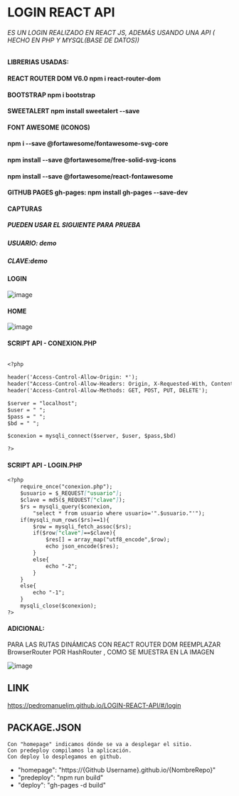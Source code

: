 # LOGIN REACT API
###### ES UN LOGIN REALIZADO EN REACT JS, ADEMÁS USANDO UNA API ( HECHO EN PHP Y MYSQL(BASE DE DATOS))

#### LIBRERIAS USADAS:
#### REACT ROUTER DOM V6.0 npm i react-router-dom
#### BOOTSTRAP  npm i bootstrap
#### SWEETALERT npm install sweetalert --save
#### FONT AWESOME (ICONOS)
#### npm i --save @fortawesome/fontawesome-svg-core
#### npm install --save @fortawesome/free-solid-svg-icons
#### npm install --save @fortawesome/react-fontawesome
#### GITHUB PAGES gh-pages: npm install gh-pages --save-dev

#### CAPTURAS

##### PUEDEN USAR EL SIGUIENTE PARA PRUEBA
##### USUARIO: demo 
##### CLAVE:demo 
#### LOGIN 

![image](https://user-images.githubusercontent.com/71619972/182044287-d26d9d3d-7e13-4328-bc0a-48ddb183fda2.png)

#### HOME
![image](https://user-images.githubusercontent.com/71619972/182044201-47e05e18-9092-4f73-b2b7-5b5d18ffe92e.png)


#### SCRIPT API - CONEXION.PHP


```markdown

<?php

header('Access-Control-Allow-Origin: *');
header("Access-Control-Allow-Headers: Origin, X-Requested-With, Content-Type, Accept");
header('Access-Control-Allow-Methods: GET, POST, PUT, DELETE');

$server = "localhost";
$user = " ";
$pass = " ";
$bd = " ";

$conexion = mysqli_connect($server, $user, $pass,$bd) 

?>

```
#### SCRIPT API - LOGIN.PHP 

```markdown
<?php
	require_once("conexion.php");
	$usuario = $_REQUEST["usuario"];
	$clave = md5($_REQUEST["clave"]);
	$rs = mysqli_query($conexion,
		"select * from usuario where usuario='".$usuario."'");
	if(mysqli_num_rows($rs)==1){
	    $row = mysqli_fetch_assoc($rs);
	    if($row["clave"]==$clave){
	        $res[] = array_map("utf8_encode",$row);
	        echo json_encode($res);
	    }
	    else{
	        echo "-2";
	    }
	}
	else{
		echo "-1";
	}
	mysqli_close($conexion);
?>

```

#### ADICIONAL: 
PARA LAS RUTAS DINÁMICAS CON REACT ROUTER DOM REEMPLAZAR BrowserRouter POR HashRouter , COMO SE MUESTRA EN LA IMAGEN

![image](https://user-images.githubusercontent.com/71619972/182043820-38455f43-35d3-49cf-9c9a-8b356f0e8db1.png)


## LINK 
https://pedromanueljm.github.io/LOGIN-REACT-API/#/login 

## PACKAGE.JSON 

    Con "homepage" indicamos dónde se va a desplegar el sitio. 
    Con predeploy compilamos la aplicación. 
    Con deploy lo desplegamos en github.

   - "homepage": "https://{Github Username}.github.io/{NombreRepo}"
   - "predeploy": "npm run build"
   - "deploy": "gh-pages -d build"
